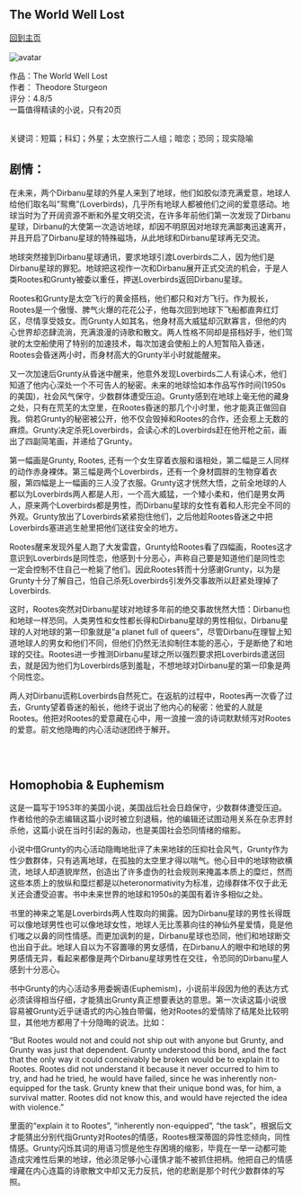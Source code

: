 ## The World Well Lost
[回到主页](https://boheme130.github.io/Fiction.git.io/)
<br>
<br>
![avatar](https://i.ibb.co/yFzn339/IMG-1849.jpg)


作品：The World Well Lost <br>
作者： Theodore Sturgeon <br>
评分：4.8/5 <br>
一篇值得精读的小说，只有20页 <br>
<br>

关键词：短篇；科幻；外星；太空旅行二人组；暗恋；恐同；现实隐喻

## 剧情：
在未来，两个Dirbanu星球的外星人来到了地球，他们如胶似漆充满爱意，地球人给他们取名叫”鸳鸯”(Loverbirds)，几乎所有地球人都被他们之间的爱意感动。地球当时为了开阔资源不断和外星文明交流，在许多年前他们第一次发现了Dirbanu星球，Dirbanu的大使第一次造访地球，却因不明原因对地球充满鄙夷迅速离开，并且开启了Dirbanu星球的特殊磁场，从此地球和Dirbanu星球再无交流。

地球突然接到Dirbanu星球通讯，要求地球引渡Loverbirds二人，因为他们是Dirbanu星球的罪犯。地球把这视作一次和Dirbanu展开正式交流的机会，于是人类Rootes和Grunty被委以重任，押送Loverbirds返回Dirbanu星球。

Rootes和Grunty是太空飞行的黄金搭档，他们都只和对方飞行。作为舰长，Rootes是一个傲慢、脾气火爆的花花公子，他每次回到地球下飞船都直奔红灯区，尽情享受妓女。而Grunty人如其名，他身材高大威猛却沉默寡言，但他的内心世界却恣肆流淌，充满浪漫的诗歌和散文。两人性格不同却是搭档好手，他们驾驶的太空船使用了特别的加速技术，每次加速会使船上的人短暂陷入昏迷，Rootes会昏迷两小时，而身材高大的Grunty半小时就能醒来。

又一次加速后Grunty从昏迷中醒来，他意外发现Loverbirds二人有读心术，他们知道了他内心深处一个不可告人的秘密。未来的地球恰如本作品写作时间(1950s的美国)，社会风气保守，少数群体遭受压迫。Grunty感到在地球上毫无他的藏身之处，只有在荒芜的太空里，在Rootes昏迷的那几个小时里，他才能真正做回自我。倘若Grunty的秘密被公开，他不仅会毁掉和Rootes的合作，还会惹上无数的麻烦。Grunty决定杀死Loverbirds，会读心术的Loverbirds赶在他开枪之前，画出了四副简笔画，并递给了Grunty。

第一幅画是Grunty, Rootes, 还有一个女生穿着衣服和谐相处，第二幅是三人同样的动作赤身裸体。第三幅是两个Loverbirds，还有一个身材圆胖的生物穿着衣服，第四幅是上一幅画的三人没了衣服。Grunty这才恍然大悟，之前全地球的人都以为Loverbirds两人都是人形，一个高大威猛，一个矮小柔和，他们是男女两人，原来两个Loverbirds都是男性，而Dirbanu星球的女性有着和人形完全不同的外观。Grunty放出了Loverbirds紧紧抱住他们，之后他趁Rootes昏迷之中把Loverbirds塞进逃生舱里把他们送往安全的地方。

Rootes醒来发现外星人跑了大发雷霆，Grunty给Rootes看了四幅画，Rootes这才意识到Loverbirds是同性恋，他感到十分恶心，声称自己要是知道他们是同性恋一定会控制不住自己一枪毙了他们。因此Rootes转而十分感谢Grunty，以为是Grunty十分了解自己，怕自己杀死Loverbirds引发外交事故所以赶紧处理掉了Loverbirds. 

这时，Rootes突然对Dirbanu星球对地球多年前的绝交事故恍然大悟：Dirbanu也和地球一样恐同。人类男性和女性都长得和Dirbanu星球的男性相似，Dirbanu星球的人对地球的第一印象就是”a planet full of queers”，尽管Dirbanu在理智上知道地球人的男女和他们不同，但他们仍然无法抑制住本能的恶心，于是断绝了和地球的交往。Rootes进一步推测Dirbanu星球之所以强烈要求把Loverbirds遣送回去，就是因为他们为Loverbirds感到羞耻，不想地球对Dirbanu星的第一印象是两个同性恋。

两人对Dirbanu谎称Loverbirds自然死亡。在返航的过程中，Rootes再一次昏了过去，Grunty望着昏迷的船长，他终于说出了他内心的秘密：他爱的人就是Rootes。他把对Rootes的爱意藏在心中，用一浪接一浪的诗词默默倾泻对Rootes的爱意。前文他隐晦的内心活动谜团终于解开。

<br>
<br>

## Homophobia & Euphemism
这是一篇写于1953年的美国小说，美国战后社会日趋保守，少数群体遭受压迫。作者给他的杂志编辑这篇小说时被立刻退稿，他的编辑还试图动用关系在杂志界封杀他，这篇小说在当时引起的轰动，也是美国社会恐同情绪的缩影。

小说中借Grunty的内心活动隐晦地批评了未来地球的压抑社会风气，Grunty作为性少数群体，只有逃离地球，在孤独的太空里才得以喘气。他心目中的地球物欲横流，地球人却道貌岸然，创造出了许多虚伪的社会规则来掩盖本质上的糜烂，然而这些本质上的放纵和糜烂都是以heteronormativity为标准，边缘群体不仅于此无关还会遭受迫害。书中未来世界的地球和1950s的美国有着许多相似之处。

书里的神来之笔是Loverbirds两人性取向的揭露。因为Dirbanu星球的男性长得既可以像地球男性也可以像地球女性，地球人无比羡慕向往的神仙外星爱情，竟是他们嗤之以鼻的同性情感。而更加讽刺的是，Dirbanu星球也恐同，他们和地球断交也出自于此。地球人自以为不容置喙的男女感情，在Dirbanu人的眼中和地球的男男感情无异，看起来都像是两个Dirbanu星球男性在交往，令恐同的Dirbanu星人感到十分恶心。

书中Grunty的内心活动多用委婉语(Euphemism)，小说前半段因为他的表达方式必须读得相当仔细，才能猜出Grunty真正想要表达的意思。第一次读这篇小说很容易被Grunty近乎谜语式的内心独白带偏，他对Rootes的爱情除了结尾处比较明显，其他地方都用了十分隐晦的说法。比如：

“But Rootes would not and could not ship out with anyone but Grunty, and Grunty was just that dependent. Grunty understood this bond, and the fact that the only way it could conceivably be broken would be to explain it to Rootes. Rootes did not understand it because it never occurred to him to try, and had he tried, he would have failed, since he was inherently non-equipped for the task. Grunty knew that their unique bond was, for him, a survival matter. Rootes did not know this, and would have rejected the idea with violence.”

里面的“explain it to Rootes”, “inherently non-equipped”, “the task”，根据后文才能猜出分别代指Grunty对Rootes的情感，Rootes根深蒂固的异性恋倾向，同性情感。Grunty闪烁其词的用语习惯是他生存困境的缩影，毕竟在一举一动都可能造成灾难性后果的地球，他必须足够小心谨慎才能不被抓住把柄。他把自己的情感埋藏在内心连篇的诗歌散文中却又无力反抗，他的悲剧是那个时代少数群体的写照。
